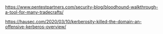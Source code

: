 https://www.pentestpartners.com/security-blog/bloodhound-walkthrough-a-tool-for-many-tradecrafts/

https://hausec.com/2020/03/10/kerberosity-killed-the-domain-an-offensive-kerberos-overview/